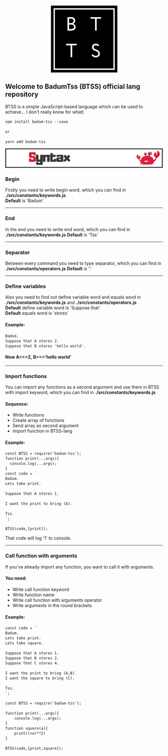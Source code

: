 <p align="center">
  <img src="https://raw.githubusercontent.com/Chank1e/badum-tss/master/img/logo.png"/>
</p>

## Welcome to BadumTss (BTSS) official lang repository


BTSS is a simple JavaScript-based language which can be used to achieve... I don't really know for what)

```
npm install badum-tss --save

or

yarn add badum-tss
```
<p align="center">
  <img src="https://raw.githubusercontent.com/Chank1e/badum-tss/master/img/banners/syntax.jpg"/>
</p>

### Begin
Firstly you need to write begin word, which you can find in **./src/constants/keywords.js**\
__Default__ is 'Badum'

---

### End
In the end you need to write end word, which you can find in **./src/constants/keywords.js**
__Default__ is 'Tss'

---

### Separator
Between every command you need to type separator, which you can find in **./src/constants/operators.js**
__Default__ is '.'

---

### Define variables
Also you need to find out define variable word and equals word in **./src/constants/keywords.js** and **./src/constants/operators.js**  
__Default__ define variable word is 'Suppose that'  
__Default__ equals word is 'stores'  

#### Example:
```
Badum.
Suppose that A stores 2.
Suppose that B stores 'hello world'.
```
#### Now A===2, B==='hello world'

---

### Import functions
You can import any functions as a second argument and use them in BTSS with import keyword, which you can find in **./src/constants/keywords.js**
#### Sequence:
- Write functions
- Create array of functions
- Send array as second argument
- Import function in BTSS-lang

#### Example:
```
const BTSS = require('badum-tss');
function print(...args){
  console.log(...args);
}
const code = `
Badum.
Lets take print.

Suppose that A stores 1.

I want the print to bring (A).

Tss.
`;

BTSS(code,[print]);
```
That code will log '1' to console.

---

### Call function with arguments
If you've already import any function, you want to call it with arguments. 
#### You need:
- Write call function keyword
- Write function name
- Write call function with arguments operator
- Write arguments in the round brackets

#### Example:
```
const code = `
Badum.
Lets take print.
Lets take square.

Suppose that A stores 1.
Suppose that B stores 2.
Suppose that C stores 4.

I want the print to bring (A,B).
I want the square to bring (C).

Tss.
`;

const BTSS = require('badum-tss');

function print(...args){
    console.log(...args);
}
function square(a){
    print((+a)**2)
}

BTSS(code,[print,square]);
```



